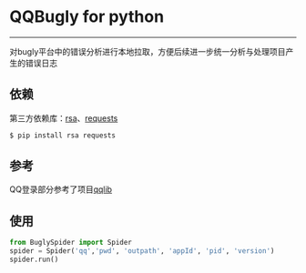 # QQBugly for python
---
对bugly平台中的错误分析进行本地拉取，方便后续进一步统一分析与处理项目产生的错误日志

依赖
---
第三方依赖库：[rsa](https://pypi.python.org/pypi/rsa/)、[requests](https://pypi.python.org/pypi/requests/)
``` sh
$ pip install rsa requests
```

参考
---
QQ登录部分参考了项目[qqlib](https://github.com/JetLua/qqlib)

使用
---
``` python
from BuglySpider import Spider
spider = Spider('qq','pwd', 'outpath', 'appId', 'pid', 'version')
spider.run()
```